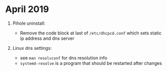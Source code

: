 # April 2019

1. Pihole uninstall:
   - Remove the code block at last of `/etc/dhcpcd.conf` which sets static ip address and dns server
   
2. Linux dns settings:
   - see `man resolvconf` for dns resolution info
   - `systemd-resolve` is a program that should be restarted after changes
